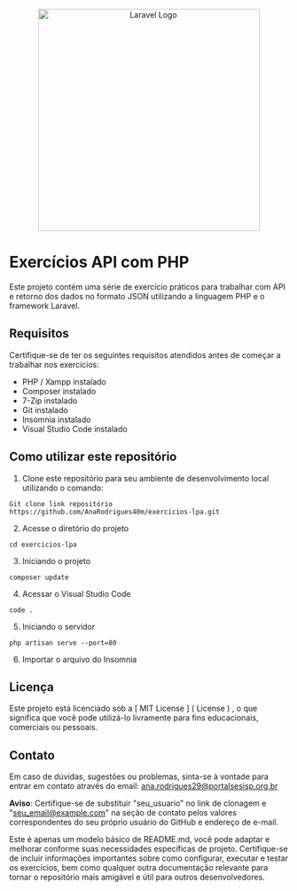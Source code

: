 <p align="center"><a href="https://laravel.com" target="_blank"><img src="https://raw.githubusercontent.com/laravel/art/master/logo-lockup/5%20SVG/2%20CMYK/1%20Full%20Color/laravel-logolockup-cmyk-red.svg" width="400" alt="Laravel Logo"></a></p>

# Exercícios API com PHP

Este projeto contém uma série de exercício práticos para trabalhar com API e retorno dos dados no formato JSON utilizando a linguagem PHP e o framework Laravel.

## Requisitos

Certifique-se de ter os seguintes requisitos atendidos antes de começar a trabalhar nos exercícios:
* PHP  / Xampp instalado
* Composer instalado
* 7-Zip instalado
* Git instalado
* Insomnia instalado
* Visual Studio Code instalado

## Como utilizar este repositório

1. Clone este repositório para seu ambiente de desenvolvimento local utilizando o comando:

```
Git clone link repositório https://github.com/AnaRodrigues40m/exercicios-lpa.git
```
2. Acesse o diretório do projeto
```
cd exercicios-lpa
```
3. Iniciando o projeto
```
composer update
```
4. Acessar o Visual Studio Code
```
code .
```
5. Iniciando o servidor
```
php artisan serve --port=80
```
6. Importar o arquivo do Insomnia

## Licença

Este projeto está licenciado sob a [ MIT License ] ( License ) , o que significa que você pode utilizá-lo livramente para fins educacionais, comerciais ou pessoais.

## Contato

Em caso de dúvidas, sugestões ou problemas, sinta-se à vontade para entrar em contato através do email: ana.rodrigues29@portalsesisp.org.br

**Aviso**: Certifique-se de substituir "seu_usuario" no link de clonagem e "seu_email@example.com" na seção de contato pelos valores correspondentes do seu próprio usuário do GitHub e endereço de e-mail.

Este é apenas um modelo básico de README.md, você pode adaptar e melhorar conforme suas necessidades específicas de projeto. Certifique-se de incluir informações importantes sobre como configurar, executar e testar os exercícios, bem como qualquer outra documentação relevante para tornar o repositório mais amigável e útil para outros desenvolvedores.
